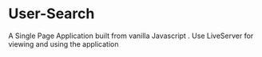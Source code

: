 # User-Search
A Single Page Application built from vanilla Javascript . Use LiveServer for viewing and using the application
